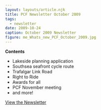 ```yaml
---
layout: layouts/article.njk
title: PCF Newsletter October 2009
tags:
  - newsletter
date: 2009-10-24
caption: October 2009 Newsletter
figure: me_Whats_new_PCF_October_2009.jpg
---
```



**Contents**

*   Lakeside planning application
*   Southsea seafront cycle route
*   Trafalgar Link Road
*   Right to Ride
*   Awards for all
*   PCF November meeting
*   and more!

[View the Newsletter](/assets/docs/Whats_new_PCF_October_2009_1.pdf)
